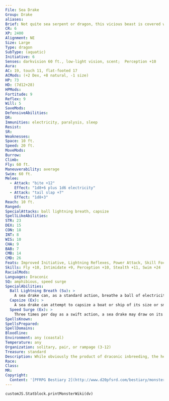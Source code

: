```yaml
---
File: Sea Drake
Group: Drake
aliases: 
Brief: Not quite sea serpent or dragon, this vicious beast is covered with shiny blue-green scales. Its arms serve as both wings and flippers.
CR: 6
XP: 2400
Alignment: NE
Size: Large
Type: dragon
SubType: (aquatic)
Initiative: 6
Senses: darkvision 60 ft., low-light vision, scent;  Perception +10
Aura: 
AC: 19, touch 11, flat-footed 17
ACMods: (+2 Dex, +8 natural, -1 size)
HP: 73
HD: (7d12+28)
HPMods: 
Fortitude: 9
Reflex: 9
Will: 5
SaveMods: 
DefensiveAbilities: 
DR: 
Immunities: electricity, paralysis, sleep
Resist: 
SR: 
Weaknesses: 
Space: 10 ft.
Speed: 20 ft.
MoveMods: 
Burrow: 
Climb: 
Fly: 60 ft.
Maneuverability: average
Swim: 60 ft.
Melee: 
  - Attack: "bite +12"
    Effect: "1d8+6 plus 1d6 electricity"
  - Attack: "tail slap +7"
    Effect: "1d8+3"
Reach: 10 ft.
Ranged: 
SpecialAttacks: ball lightning breath, capsize
SpellLikeAbilities: 
STR: 23
DEX: 15
CON: 18
INT: 8
WIS: 10
CHA: 9
BAB: 7
CMB: 14
CMD: 26
Feats: Improved Initiative, Lightning Reflexes, Power Attack, Skill Focus (Stealth)
Skills: Fly +10, Intimidate +9, Perception +10, Stealth +11, Swim +24
RacialMods: 
Languages: Draconic
SQ: amphibious, speed surge
SpecialAbilities:
  Ball Lightning Breath (Su): >
    A sea drake can, as a standard action, breathe a ball of electricity that strikes one target first, then arcs to other targets like chain lightning. This attack has a range of 100 feet, and deals 6d6 points of electricity damage (DC 17 Reflex half) to the primary target. After it strikes, the ball lightning can arc to a number of secondary targets equal to the sea drake's Hit Dice (usually 7) within 20 feet of the primary target. The secondary bolts each strike one target and deal as much damage as the primary bolt. Once a sea drake has used its ball lightning breath, it cannot do so again for 1d6 rounds. The Reflex save is Constitution-based.
  Capsize (Ex): >
    A sea drake can attempt to capsize a boat or ship of its size or smaller by ramming it as a charge attack and making a combat maneuver check. The DC of this check is 25 or the result of the boat captain's Profession (sailor) check, whichever is higher.
  Speed Surge (Ex): >
    Three times per day as a swift action, a sea drake may draw on its draconic heritage for a boost of strength and speed to take an additional move action in that round.
SpellsKnown: 
SpellsPrepared: 
SpellDomains: 
Bloodline: 
Environment: any (coastal)
Temperature: any
Organization: solitary, pair, or rampage (3-12)
Treasure: standard
Description: While obviously the product of draconic inbreeding, the heritage of sea drakes is less clear than that of other drakes. Among the strongest of the drakes, sea drakes still lack the mental acuity of their true dragon forebears, though they remain as brutally cunning as other drakes.  Although amphibious, sea drakes spend the majority of their time in shallow coastal waters.  Sea drakes are up to 14 feet long from their noses to the tips of their powerful tails. They weigh 2,000 pounds.  The most solitary of all drakes, sea drakes prefer to hunt alone. Occasionally, however, they band together in packs to hunt larger prey. Such rampages can be a significant danger to coastal shipping.
Race: 
Class: 
MR: 
Copyright:
  Content: '[PFRPG Bestiary 2](http://www.d20pfsrd.com/bestiary/monster-listings/dragons/drake-sea)'
---
```

```dataviewjs
customJS.Statblock.printMonsterWiki(dv)
```
